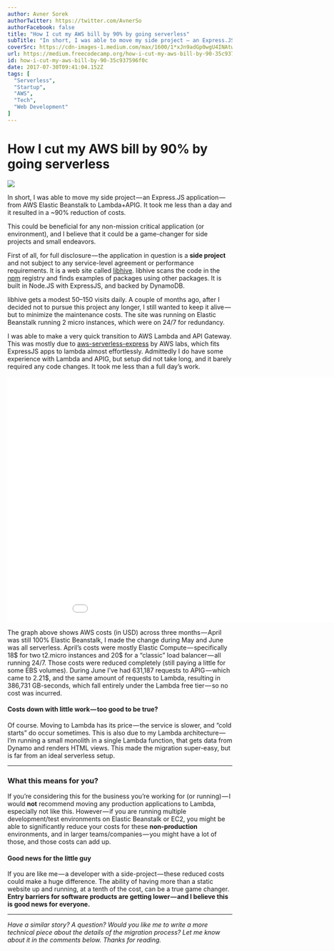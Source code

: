```yaml
---
author: Avner Sorek
authorTwitter: https://twitter.com/AvnerSo
authorFacebook: false
title: "How I cut my AWS bill by 90% by going serverless"
subTitle: "In short, I was able to move my side project — an Express.JS application — from AWS Elastic Beanstalk to Lambda+APIG. It took me less tha..."
coverSrc: https://cdn-images-1.medium.com/max/1600/1*xJn9adGp0wgU4INAtwFxMA.jpeg
url: https://medium.freecodecamp.org/how-i-cut-my-aws-bill-by-90-35c937596f0c
id: how-i-cut-my-aws-bill-by-90-35c937596f0c
date: 2017-07-30T09:41:04.152Z
tags: [
  "Serverless",
  "Startup",
  "AWS",
  "Tech",
  "Web Development"
]
---
```

# How I cut my AWS bill by 90% by going serverless



![](https://cdn-images-1.medium.com/max/1600/1*xJn9adGp0wgU4INAtwFxMA.jpeg)



In short, I was able to move my side project — an Express.JS application — from AWS Elastic Beanstalk to Lambda+APIG. It took me less than a day and it resulted in a ~90% reduction of costs.

This could be beneficial for any non-mission critical application (or environment), and I believe that it could be a game-changer for side projects and small endeavors.

First of all, for full disclosure — the application in question is a **side project** and not subject to any service-level agreement or performance requirements. It is a web site called [libhive](https://www.libhive.com). libhive scans the code in the [npm](https://www.npmjs.com/) registry and finds examples of packages using other packages. It is built in Node.JS with ExpressJS, and backed by DynamoDB.

libhive gets a modest 50–150 visits daily. A couple of months ago, after I decided not to pursue this project any longer, I still wanted to keep it alive — but to minimize the maintenance costs. The site was running on Elastic Beanstalk running 2 micro instances, which were on 24/7 for redundancy.

I was able to make a very quick transition to AWS Lambda and API Gateway. This was mostly due to [aws-serverless-express](https://github.com/awslabs/aws-serverless-express) by AWS labs, which fits ExpressJS apps to lambda almost effortlessly. Admittedly I do have some experience with Lambda and APIG, but setup did not take long, and it barely required any code changes. It took me less than a full day’s work.









<iframe data-width="800" data-height="450" width="980" height="551" src="/media/381223cc5562766bcac707782cc2590d?postId=35c937596f0c" data-media-id="381223cc5562766bcac707782cc2590d" data-thumbnail="https://i.embed.ly/1/image?url=http%3A%2F%2Fd3ugvbs94d921r.cloudfront.net%2F597899c99973d2927a920496.png&amp;key=a19fcc184b9711e1b4764040d3dc5c07" allowfullscreen="" frameborder="0"></iframe>









The graph above shows AWS costs (in USD) across three months — April was still 100% Elastic Beanstalk, I made the change during May and June was all serverless. April’s costs were mostly Elastic Compute — specifically 18$ for two t2.micro instances and 20$ for a “classic” load balancer — all running 24/7\. Those costs were reduced completely (still paying a little for some EBS volumes). During June I’ve had 631,187 requests to APIG — which came to 2.21$, and the same amount of requests to Lambda, resulting in 386,731 GB-seconds, which fall entirely under the Lambda free tier — so no cost was incurred.

#### Costs down with little work — too good to be true?

Of course. Moving to Lambda has its price — the service is slower, and “cold starts” do occur sometimes. This is also due to my Lambda architecture — I’m running a small monolith in a single Lambda function, that gets data from Dynamo and renders HTML views. This made the migration super-easy, but is far from an ideal serverless setup.











* * *







### What this means for you?

If you’re considering this for the business you’re working for (or running) — I would **not** recommend moving any production applications to Lambda, especially not like this. However — if you are running multiple development/test environments on Elastic Beanstalk or EC2, you might be able to significantly reduce your costs for these **non-production** environments, and in larger teams/companies — you might have a lot of those, and those costs can add up.

#### Good news for the little guy

If you are like me — a developer with a side-project — these reduced costs could make a huge difference. The ability of having more than a static website up and running, at a tenth of the cost, can be a true game changer. **Entry barriers for software products are getting lower — and I believe this is good news for everyone.**











* * *







_Have a similar story? A question? Would you like me to write a more technical piece about the details of the migration process? Let me know about it in the comments below. Thanks for reading._








